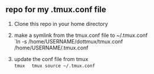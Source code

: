 ## repo for my .tmux.conf file

1.  Clone this repo in your home directory  

2.  make a symlink from the tmux.conf file to ~/.tmux.conf  
`ln -s /home/USERNAME/dottmux/tmux.conf /home/USERNAME/.tmux.conf  

3. update the conf file from tmux  
`tmux  `
`tmux source ~/.tmux.conf`
